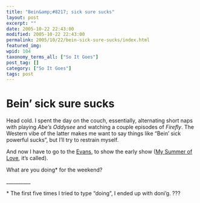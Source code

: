 ```yaml
---
title: "Bein&amp;#8217; sick sure sucks"
layout: post
excerpt: ""
date: 2005-10-22 22:43:00
modified: 2005-10-22 22:43:00
permalink: 2005/10/22/bein-sick-sure-sucks/index.html
featured_img: 
wpid: 104
taxonomy_terms_all: ["So It Goes"]
post_tag: []
category: ["So It Goes"]
tags: post
---
```


# Bein&#8217; sick sure sucks

Head cold. I spent the day on the couch, essentially, alternating short naps with playing *Abe’s Oddysee* and watching a couple episodes of *Firefly*. The Western vibe of the latter makes me want to say things like “Bein’ sick powerful sucks”, but I’ll try to restrain myself.

And now I have to go to the [Evans](http://www.filmfest.mb.ca/), to show the early show ([My Summer of Love](http://www.imdb.com/title/tt0382189/combined), it’s called).

What are you doing\* for the weekend?

\_\_\_\_\_\_\_\_\_\_

\* The first five times I tried to type “doing”, I ended up with doni’g. ???